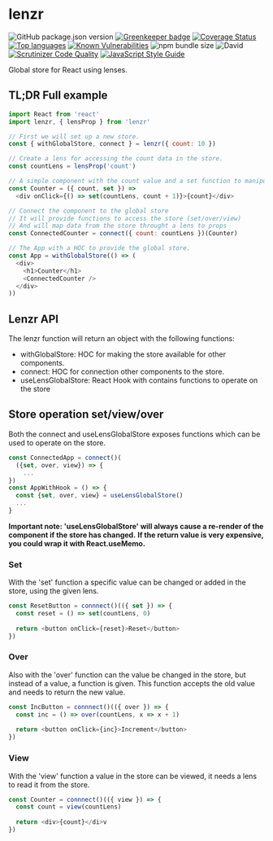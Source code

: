 # lenzr

![GitHub package.json version](https://img.shields.io/github/package-json/v/justbrody/lenzr.svg)
[![Greenkeeper badge](https://badges.greenkeeper.io/justbrody/lenzr.svg)](https://greenkeeper.io/)
[![Coverage Status](https://coveralls.io/repos/github/justbrody/lenzr/badge.svg?branch=master)](https://coveralls.io/github/justbrody/lenzr?branch=master)
[![Top languages](https://img.shields.io/github/languages/top/justbrody/lenzr.svg)](https://github.com/justbrody/lenzr/)
[![Known Vulnerabilities](https://snyk.io/test/github/justbrody/lenzr/badge.svg?targetFile=package.json)](https://snyk.io/test/github/justbrody/lenzr?targetFile=package.json)
![npm bundle size](https://img.shields.io/bundlephobia/min/lenzr@latest.svg)
![David](https://img.shields.io/david/dev/justbrody/lenzr.svg)
[![Scrutinizer Code Quality](https://scrutinizer-ci.com/g/justbrody/lenzr/badges/quality-score.png?b=master)](https://scrutinizer-ci.com/g/justbrody/lenzr/?branch=master)
[![JavaScript Style Guide](https://img.shields.io/badge/code_style-standard-brightgreen.svg)](https://standardjs.com)


Global store for React using lenses.

## TL;DR Full example
```javascript
import React from 'react'
import lenzr, { lensProp } from 'lenzr'

// First we will set up a new store.
const { withGlobalStore, connect } = lenzr({ count: 10 })

// Create a lens for accessing the count data in the store.
const countLens = lensProp('count')

// A simple component with the count value and a set function to manipulate the store.
const Counter = ({ count, set }) =>
  <div onClick={() => set(countLens, count + 1)}>{count}</div>

// Connect the component to the global store 
// It will provide functions to access the store (set/over/view)
// And will map data from the store throught a lens to props
const ConnectedCounter = connect({ count: countLens })(Counter)

// The App with a HOC to provide the global store.
const App = withGlobalStore(() => (
  <div>
    <h1>Counter</h1>
    <ConnectedCounter />
  </div>
))
```
## Lenzr API
The lenzr function will return an object with the following functions:
 * withGlobalStore: HOC for making the store available for other components.
 * connect: HOC for connection other components to the store.
 * useLensGlobalStore: React Hook with contains functions to operate on the store


## Store operation set/view/over
Both the connect and useLensGlobalStore exposes functions which can be used to operate on the store.

```javascript
const ConnectedApp = connect()(
  ({set, over, view}) => { 
    ... 
})
const AppWithHook = () => {
  const {set, over, view} = useLensGlobalStore()
  ...
}
```
**Important note: 'useLensGlobalStore' will always cause a re-render of the component if the store has changed.**
**If the return value is very expensive, you could wrap it with React.useMemo.**
### Set
With the 'set' function a specific value can be changed or added in the store, using the given lens.
```javascript
const ResetButton = connnect()(({ set }) => {
  const reset = () => set(countLens, 0)
  
  return <button onClick={reset}>Reset</button>
})
```

### Over
Also with the 'over' function can the value be changed in the store, but instead of a value, a function is given.
This function accepts the old value and needs to return the new value.
```javascript
const IncButton = connnect()(({ over }) => {
  const inc = () => over(countLens, x => x + 1)
  
  return <button onClick={inc}>Increment</button>
})
```

### View
With the 'view' function a value in the store can be viewed, it needs a lens to read it from the store.
```javascript
const Counter = connnect()(({ view }) => {
  const count = view(countLens)
  
  return <div>{count}</di>v
})
```
